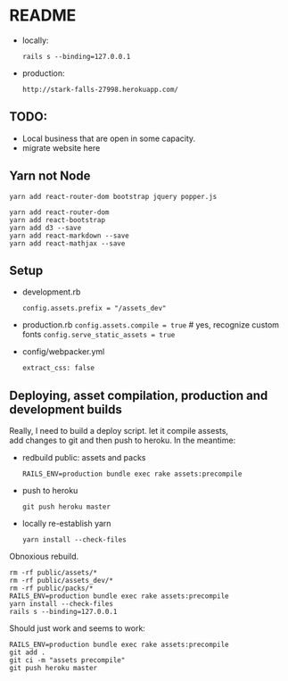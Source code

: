# README

- locally:
  
  `rails s --binding=127.0.0.1`

- production:

  `http://stark-falls-27998.herokuapp.com/`

## TODO:
- Local business that are open in some capacity.
- migrate website here

## Yarn not Node
`yarn add react-router-dom bootstrap jquery popper.js`

```
yarn add react-router-dom
yarn add react-bootstrap
yarn add d3 --save
yarn add react-markdown --save
yarn add react-mathjax --save
```

## Setup
- development.rb

  `config.assets.prefix = "/assets_dev"`

- production.rb
  `config.assets.compile = true` # yes, recognize custom fonts
  `config.serve_static_assets = true`

- config/webpacker.yml

  `extract_css: false`

## Deploying, asset compilation, production and development builds
Really, I need to build a deploy script.
let it compile assests,<br>add changes to git and then
push to heroku. In the meantime:

- redbuild public: assets and packs

  `RAILS_ENV=production bundle exec rake assets:precompile`

- push to heroku

  `git push heroku master`

- locally re-establish yarn

  `yarn install --check-files`

Obnoxious rebuild.
```
rm -rf public/assets/*
rm -rf public/assets_dev/*
rm -rf public/packs/*
RAILS_ENV=production bundle exec rake assets:precompile
yarn install --check-files
rails s --binding=127.0.0.1

```

Should just work and seems to work:
```
RAILS_ENV=production bundle exec rake assets:precompile
git add .
git ci -m "assets precompile"
git push heroku master
```
